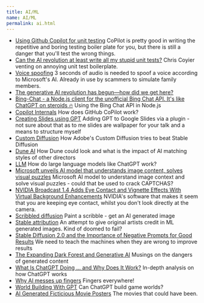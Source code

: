 ```yaml
---
title: AI/ML
name: AI/ML
permalink: ai.html
---
```


* [Using Github Copilot for unit testing](https://www.strictmode.io/articles/using-github-copilot-for-testing) 
CoPilot is pretty good in writing the repetitive and boring testing boiler plate for you, but there is still a danger that you'll test the wrong things.
* [Can the AI revolution at least write all my stupid unit tests?](https://chriscoyier.net/2023/03/04/can-the-ai-revolution-at-least-write-all-my-stupid-unit-tests/) Chris Coyier venting on annoying unit test boilerplate.
* [Voice spoofing](https://arstechnica.com/information-technology/2023/01/microsofts-new-ai-can-simulate-anyones-voice-with-3-seconds-of-audio/) 3 seconds of audio is needed to spoof a voice according to Microsoft's AI. Already in use by scammers to simulate family members.
* [The generative AI revolution has begun—how did we get here?](https://arstechnica.com/gadgets/2023/01/the-generative-ai-revolution-has-begun-how-did-we-get-here/)
* [Bing-Chat - a Node.js client for the unofficial Bing Chat API. It's like ChatGPT on steroids 🔥](https://github.com/transitive-bullshit/bing-chat) Using the Bing Chat API in Node.js
* [Copilot Internals](https://thakkarparth007.github.io/copilot-explorer/posts/copilot-internals.html?utm_source=labnotes.org) How does GitHub CoPilot work?
* [Creating Slides using GPT](https://www.gptforslides.app/) Adding GPT to Google Slides via a plugin - not sure about that as to me slides are wallpaper for your talk and a means to structure myself
* [Custom Diffusion](https://github.com/adobe-research/custom-diffusion) How Adobe's Custom Diffusion tries to beat Stable Diffusion
* [Dune AI](https://www.nytimes.com/interactive/2023/01/13/opinion/jodorowsky-dune-ai-tron.html) How Dune could look and what is the impact of AI matching styles of other directors
* [LLM](https://garymarcus.substack.com/p/large-language-models-like-chatgpt) How do large language models like ChatGPT work?
* [Microsoft unveils AI model that understands image content, solves visual puzzles](https://arstechnica.com/information-technology/2023/03/microsoft-unveils-kosmos-1-an-ai-language-model-with-visual-perception-abilities/) Microsoft AI model to understand image context and solve visual puzzles - could that be used to crack CAPTCHAS?
* [NVIDIA Broadcast 1.4 Adds Eye Contact and Vignette Effects With Virtual Background Enhancements](https://www.nvidia.com/en-us/geforce/news/jan-2023-nvidia-broadcast-update/?=&linkId=100000177829126) NVIDIA's software that makes it seem that you are keeping eye contact, whilst you don't look directly at the camera.
* [Scribbled diffusion](https://scribblediffusion.com/) Paint a scribble - get an AI generated image
* [Stable attribution](https://www.stableattribution.com/) An attempt to give original artists credit in ML generated images. Kind of doomed to fail?
* [Stable Diffusion 2.0 and the Importance of Negative Prompts for Good Results](https://minimaxir.com/2022/11/stable-diffusion-negative-prompt/) We need to teach the machines when they are wrong to improve results
* [The Expanding Dark Forest and Generative AI](https://maggieappleton.com/ai-dark-forest) Musings on the dangers of generated content
* [What Is ChatGPT Doing … and Why Does It Work?](https://writings.stephenwolfram.com/2023/02/what-is-chatgpt-doing-and-why-does-it-work/) In-depth analysis on how ChatGPT works 
* [Why AI messes up fingers](https://www.buzzfeednews.com/article/pranavdixit/ai-generated-art-hands-fingers-messed-up) Fingers everywhere!
* [World Building With GPT](https://ianbicking.org/blog/2023/02/world-building-with-gpt.html) Can ChatGPT build game worlds?
* [AI Generated Ficticious Movie Posters](https://www.instagram.com/fourtheyefilmarchive/) The movies that could have been.
